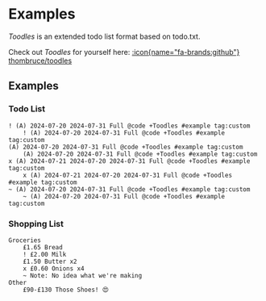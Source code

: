 # Examples

_Toodles_ is an extended todo list format based on todo.txt.

Check out _Toodles_ for yourself here: [:icon{name="fa-brands:github"} thombruce/toodles](https://github.com/thombruce/toodles)

## Examples

### Todo List

```toodles
! (A) 2024-07-20 2024-07-31 Full @code +Toodles #example tag:custom
    ! (A) 2024-07-20 2024-07-31 Full @code +Toodles #example tag:custom
(A) 2024-07-20 2024-07-31 Full @code +Toodles #example tag:custom
    (A) 2024-07-20 2024-07-31 Full @code +Toodles #example tag:custom
x (A) 2024-07-21 2024-07-20 2024-07-31 Full @code +Toodles #example tag:custom
    x (A) 2024-07-21 2024-07-20 2024-07-31 Full @code +Toodles #example tag:custom
~ (A) 2024-07-20 2024-07-31 Full @code +Toodles #example tag:custom
    ~ (A) 2024-07-20 2024-07-31 Full @code +Toodles #example tag:custom
```

### Shopping List

```toodles
Groceries
    £1.65 Bread
    ! £2.00 Milk
    £1.50 Butter x2
    x £0.60 Onions x4
    ~ Note: No idea what we're making
Other
    £90-£130 Those Shoes! 😍
```
